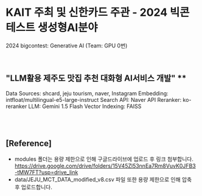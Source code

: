 # KAIT 주최 및 신한카드 주관 - 2024 빅콘테스트 생성형AI분야
2024 bigcontest: Generative AI (Team: GPU 0번)

<br/>

## "LLM활용 제주도 맛집 추천 대화형 AI서비스 개발" **
Data Sources: shcard, jeju tourism, naver, Instagram
Embedding: intfloat/multilingual-e5-large-instruct
Search API: Naver API
Reranker: ko-reranker
LLM: Gemini 1.5 Flash
Vector Indexing: FAISS

<br/><br/>

## [Reference]
- modules 폴더는 용량 제한으로 인해 구글드라이브에 업로드 후 링크 첨부합니다.
  https://drive.google.com/drive/folders/15V45Zl53nnEa7Rm8VuvK0JFB3-tMW7FT?usp=drive_link
- data/JEJU_MCT_DATA_modified_v8.csv 파일 또한 용량 제한으로 인해 압축 후 업로드합니다.
